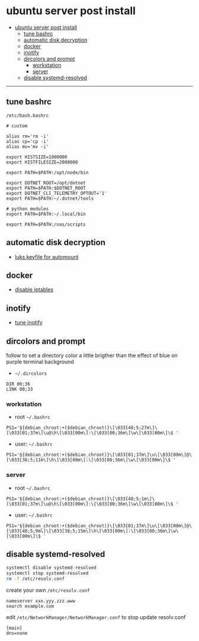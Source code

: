 # ubuntu server post install

<!-- TOC -->
- [ubuntu server post install](#ubuntu-server-post-install)
  * [tune bashrc](#tune-bashrc)
  * [automatic disk decryption](#automatic-disk-decryption)
  * [docker](#docker)
  * [inotify](#inotify)
  * [dircolors and prompt](#dircolors-and-prompt)
    + [workstation](#workstation)
    + [server](#server)
  * [disable systemd-resolved](#disable-systemd-resolved)
<!-- TOCEND -->

<hr/>

## tune bashrc

`/etc/bash.bashrc`

```
# custom

alias rm='rm -i'
alias cp='cp -i'
alias mv='mv -i'

export HISTSIZE=1000000
export HISTFILESIZE=2000000

export PATH=$PATH:/opt/node/bin

export DOTNET_ROOT=/opt/dotnet
export PATH=$PATH:$DOTNET_ROOT
export DOTNET_CLI_TELEMETRY_OPTOUT='1'
export PATH=$PATH:~/.dotnet/tools

# python modules
export PATH=$PATH:~/.local/bin

export PATH=$PATH:/nas/scripts
```

## automatic disk decryption

- [luks keyfile for automount](encrypt-disk.md#use-keyfile-for-automount)

## docker

- [disable iptables](docker-without-iptables.md)

## inotify

- [tune inotify](tune-inotify.md)

## dircolors and prompt

follow to set a directory color a little brigther than the effect of blue on purple terminal background

- `~/.dircolors`

```
DIR 00;36
LINK 00;33
```

### workstation

- root `~/.bashrc`

```
PS1='${debian_chroot:+($debian_chroot)}\[\033[48;5;27m\]\[\033[01;37m\]\u@\h\[\033[00m\]:\[\033[00;36m\]\w\[\033[00m\]\$ '
```

- user: `~/.bashrc`

```
PS1='${debian_chroot:+($debian_chroot)}\[\033[01;37m\]\u\[\033[00m\]@\[\033[38;5;11m\]\h\[\033[00m\]:\[\033[00;36m\]\w\[\033[00m\]\$ '
```

### server


- root `~/.bashrc`

```
PS1='${debian_chroot:+($debian_chroot)}\[\033[48;5;1m\]\[\033[01;37m\]\u@\h\[\033[00m\]:\[\033[00;36m\]\w\[\033[00m\]\$ '
```

- user: `~/.bashrc`

```
PS1='${debian_chroot:+($debian_chroot)}\[\033[01;37m\]\u\[\033[00m\]@\[\033[48;5;9m\]\[\033[38;5;15m\]\h\[\033[00m\]:\[\033[00;36m\]\w\[\033[00m\]\$ '
```

## disable systemd-resolved

```sh
systemctl disable systemd-resolved
systemctl stop systemd-resolved
rm -f /etc/resolv.conf
```

create your own `/etc/resolv.conf`

```
nameserver xxx.yyy.zzz.www
search example.com
```

edit `/etc/NetworkManager/NetworkManager.conf` to stop update resolv.conf

```
[main]
dns=none
```
